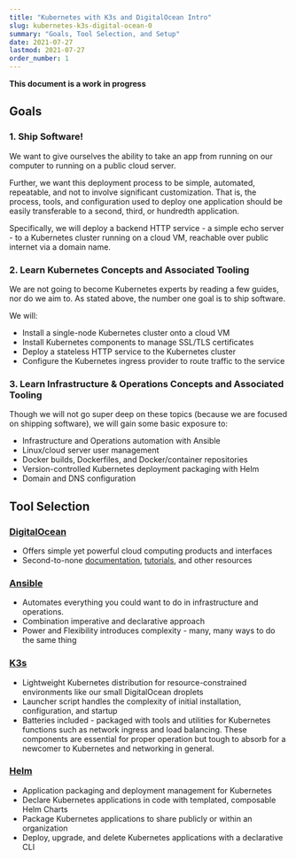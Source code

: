 ```yaml
---
title: "Kubernetes with K3s and DigitalOcean Intro"
slug: kubernetes-k3s-digital-ocean-0
summary: "Goals, Tool Selection, and Setup"
date: 2021-07-27
lastmod: 2021-07-27
order_number: 1
---
```


**This document is a work in progress**

## Goals

### 1. Ship Software!

We want to give ourselves the ability to take an app from running on our computer to running on a public cloud server.

Further, we want this deployment process to be simple, automated, repeatable, and not to involve significant customization.
That is, the process, tools, and configuration used to deploy one application should be easily transferable to a second, third, or hundredth application.

Specifically, we will deploy a backend HTTP service - a simple echo server - to a
Kubernetes cluster running on a cloud VM, reachable over public internet via a domain name.

### 2. Learn Kubernetes Concepts and Associated Tooling

We are not going to become Kubernetes experts by reading a few guides, nor do we aim to.
As stated above, the number one goal is to ship software.

We will:

* Install a single-node Kubernetes cluster onto a cloud VM
* Install Kubernetes components to manage SSL/TLS certificates
* Deploy a stateless HTTP service to the Kubernetes cluster
* Configure the Kubernetes ingress provider to route traffic to the service

### 3. Learn Infrastructure & Operations Concepts and Associated Tooling

Though we will not go super deep on these topics (because we are focused on shipping software),
we will gain some basic exposure to:

* Infrastructure and Operations automation with Ansible
* Linux/cloud server user management
* Docker builds, Dockerfiles, and Docker/container repositories
* Version-controlled Kubernetes deployment packaging with Helm
* Domain and DNS configuration

<!---
Practices and Preferences:
* Automation of Manual Processes
* Infrastructure as Code
* Declarative over Imperative
Tools: Ansible, Helm, K3s, and DigitalOcean
-->


## Tool Selection

### [DigitalOcean](https://www.digitalocean.com/)
* Offers simple yet powerful cloud computing products and interfaces
* Second-to-none [documentation](https://docs.digitalocean.com),
[tutorials](https://www.digitalocean.com/community/tutorials), and other resources


### [Ansible](https://docs.ansible.com/ansible/latest/)
* Automates everything you could want to do in infrastructure and operations.
* Combination imperative and declarative approach
* Power and Flexibility introduces complexity  - many, many ways to do the same thing


### [K3s](https://rancher.com/docs/k3s/latest/en/)
* Lightweight Kubernetes distribution for resource-constrained environments like our small DigitalOcean droplets
* Launcher script handles the complexity of initial installation, configuration, and startup
* Batteries included - packaged with tools and utilities for Kubernetes functions such as network ingress and load balancing.
These components are essential for proper operation but tough to absorb for a newcomer to Kubernetes and networking in general.

### [Helm](https://helm.sh/docs/)
* Application packaging and deployment management for Kubernetes
* Declare Kubernetes applications in code with templated, composable Helm Charts
* Package Kubernetes applications to share publicly or within an organization
* Deploy, upgrade, and delete Kubernetes applications with a declarative CLI
